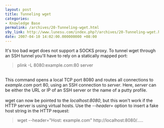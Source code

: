 ```yaml
---
layout: post
title: Tunneling wget
categories:
- Knowledge Base
permalink: /archives/20-Tunneling-wget.html
s9y_link: http://www.lunesu.com/index.php?/archives/20-Tunneling-wget.html
date: 2007-04-10 14:02:00.000000000 +08:00
---
```

It's too bad wget does not support a SOCKS proxy. To tunnel wget through an SSH tunnel you'll have to rely on a statically mapped port:<br />
<blockquote>plink -L 8080:example.com:80 server</blockquote><br />
This command opens a local TCP port 8080 and routes all connections to <em>example.com</em> port 80, using an SSH connection to <em>server</em>. Here, <em>server</em> can be either  the URL or IP of an SSH server or the name of a putty profile. <br />
<br />
wget can now be pointed to the <em>localhost:8080</em>, but this won't work if the HTTP server is using virtual hosts. Use the <em>--header=</em> option to insert a fake host string in the HTTP request:<br />
<blockquote>wget --header="Host: example.com" http://localhost:8080/.....</blockquote>
